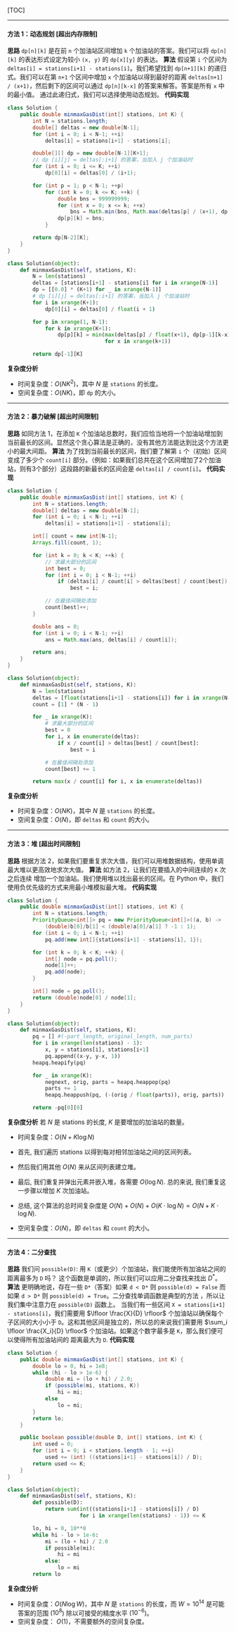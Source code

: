 [TOC]

---
#### 方法 1：动态规划 [超出内存限制]
 **思路**
  `dp[n][k]` 是在前 `n` 个加油站区间增加 `k` 个加油站的答案。我们可以将 `dp[n][k]` 的表达形式设定为较小 `(x, y)` 的 `dp[x][y]` 的表达。
 **算法**
 假设第 `i` 个区间为 `deltas[i] = stations[i+1] - stations[i]`。我们希望找到 `dp[n+1][k]` 的递归式。我们可以在第 `n+1` 个区间中增加 `x` 个加油站以得到最好的距离 `deltas[n+1] / (x+1)`，然后剩下的区间可以通过 `dp[n][k-x]` 的答案来解答。答案是所有 `x` 中的最小值。
 通过此递归式，我们可以选择使用动态规划。
**代码实现**
```Java [slu1]
class Solution {
    public double minmaxGasDist(int[] stations, int K) {
        int N = stations.length;
        double[] deltas = new double[N-1];
        for (int i = 0; i < N-1; ++i)
            deltas[i] = stations[i+1] - stations[i];

        double[][] dp = new double[N-1][K+1];
        // dp [i][j] = deltas[:i+1] 的答案，当加入 j 个加油站时
        for (int i = 0; i <= K; ++i)
            dp[0][i] = deltas[0] / (i+1);

        for (int p = 1; p < N-1; ++p)
            for (int k = 0; k <= K; ++k) {
                double bns = 999999999;
                for (int x = 0; x <= k; ++x)
                    bns = Math.min(bns, Math.max(deltas[p] / (x+1), dp[p-1][k-x]));
                dp[p][k] = bns;
            }

        return dp[N-2][K];
    }
}
```
```Python [slu1]
class Solution(object):
    def minmaxGasDist(self, stations, K):
        N = len(stations)
        deltas = [stations[i+1] - stations[i] for i in xrange(N-1)]
        dp = [[0.0] * (K+1) for _ in xrange(N-1)]
        # dp [i][j] = deltas[:i+1] 的答案，当加入 j 个加油站时
        for i in xrange(K+1):
            dp[0][i] = deltas[0] / float(i + 1)

        for p in xrange(1, N-1):
            for k in xrange(K+1):
                dp[p][k] = min(max(deltas[p] / float(x+1), dp[p-1][k-x])
                               for x in xrange(k+1))

        return dp[-1][K]
```

 **复杂度分析**
 - 时间复杂度：$O(N K^2)$，其中 $N$ 是 `stations` 的长度。
 - 空间复杂度：$O(N K)$，即 `dp` 的大小。

---
#### 方法 2：暴力破解 [超出时间限制]
 **思路**
 如同方法 1，在添加 `K` 个加油站总数时，我们应恰当地将一个加油站增加到当前最长的区间。显然这个贪心算法是正确的，没有其他方法能达到比这个方法更小的最大间距。
 **算法**
 为了找到当前最长的区间，我们要了解第 `i` 个（初始）区间变成了多少个 `count[i]` 部分。（例如：如果我们总共在这个区间增加了2个加油站，则有3个部分）这段路的新最长的区间会是 `deltas[i] / count[i]`。
**代码实现**

```Java [slu1]
class Solution {
    public double minmaxGasDist(int[] stations, int K) {
        int N = stations.length;
        double[] deltas = new double[N-1];
        for (int i = 0; i < N-1; ++i)
            deltas[i] = stations[i+1] - stations[i];

        int[] count = new int[N-1];
        Arrays.fill(count, 1);

        for (int k = 0; k < K; ++k) {
            // 求最大部分的区间
            int best = 0;
            for (int i = 0; i < N-1; ++i)
                if (deltas[i] / count[i] > deltas[best] / count[best])
                    best = i;

            // 在最佳间隔处添加
            count[best]++;
        }

        double ans = 0;
        for (int i = 0; i < N-1; ++i)
            ans = Math.max(ans, deltas[i] / count[i]);

        return ans;
    }
}
```
```Python [slu1]
class Solution(object):
    def minmaxGasDist(self, stations, K):
        N = len(stations)
        deltas = [float(stations[i+1] - stations[i]) for i in xrange(N-1)]
        count = [1] * (N - 1)

        for _ in xrange(K):
            # 求最大部分的区间
            best = 0
            for i, x in enumerate(deltas):
                if x / count[i] > deltas[best] / count[best]:
                    best = i

            # 在最佳间隔处添加
            count[best] += 1

        return max(x / count[i] for i, x in enumerate(deltas))
```
**复杂度分析**
 - 时间复杂度：$O(N K)$，其中 $N$ 是 `stations` 的长度。
 - 空间复杂度：$O(N)$，即 `deltas` 和 `count` 的大小。

---
#### 方法 3：堆 [超出时间限制]
 **思路**
 根据方法 2，如果我们要重复求次大值，我们可以用堆数据结构，使用单调最大堆以更高效地求次大值。
 **算法**
 如方法 2，让我们在要插入的中间连续的 `K` 次之后连续 增加一个加油站。我们使用堆以找出最长的区间。在 Python 中，我们使用负优先级的方式来用最小堆模拟最大堆。
 **代码实现**
```Java [slu1]
class Solution {
    public double minmaxGasDist(int[] stations, int K) {
        int N = stations.length;
        PriorityQueue<int[]> pq = new PriorityQueue<int[]>((a, b) ->
            (double)b[0]/b[1] < (double)a[0]/a[1] ? -1 : 1);
        for (int i = 0; i < N-1; ++i)
            pq.add(new int[]{stations[i+1] - stations[i], 1});

        for (int k = 0; k < K; ++k) {
            int[] node = pq.poll();
            node[1]++;
            pq.add(node);
        }

        int[] node = pq.poll();
        return (double)node[0] / node[1];
    }
}
```
```Python [slu1]
class Solution(object):
    def minmaxGasDist(self, stations, K):
        pq = [] #(-part_length, original_length, num_parts)
        for i in xrange(len(stations) - 1):
            x, y = stations[i], stations[i+1]
            pq.append((x-y, y-x, 1))
        heapq.heapify(pq)

        for _ in xrange(K):
            negnext, orig, parts = heapq.heappop(pq)
            parts += 1
            heapq.heappush(pq, (-(orig / float(parts)), orig, parts))

        return -pq[0][0]
```
**复杂度分析**
 若 $N$ 是 stations 的长度, $K$ 是要增加的加油站的数量。
 - 时间复杂度：$O(N + K \log N)$
  - 首先, 我们遍历 stations 以得到每对相邻加油站之间的区间列表。
  - 然后我们用其他 $O(N)$ 来从区间列表建立堆。
  - 最后, 我们重复并弹出元素并嵌入堆，各需要 $O(\log N)$. 总的来说, 我们重复这一步骤以增加 $K$ 次加油站。
  - 总结, 这个算法的总时间复杂度是 $O(N) + O(N) + O(K \cdot \log N) = O(N + K\cdot \log N)$.

 - 空间复杂度：$O(N)$，即 `deltas` 和 `count` 的大小。

---
#### 方法 4：二分查找
 **思路**
 我们问 `possible(D)`: 用 `K`（或更少）个加油站，我们能使所有加油站之间的距离最多为 `D` 吗？ 这个函数是单调的，所以我们可以应用二分查找来找出 $D^{\text{*}}$。
 **算法**
 更明确地说，存在一些 `D*`（答案）如果 `d < D*` 则 `possible(d) = False` 而如果 `d > D*` 则 `possible(d) = True`。二分查找单调函数是典型的方法 ，所以让我们集中注意力在 `possible(D)` 函数上。
 当我们有一些区间 `X = stations[i+1] - stations[i]`，我们需要用 $\lfloor \frac{X}{D} \rfloor$ 个加油站以确保每个子区间的大小小于 `D`。这和其他区间是独立的，所以总的来说我们需要用 $\sum_i \lfloor \frac{X_i}{D} \rfloor$ 个加油站。如果这个数字最多是 `K`，那么我们便可以使得所有加油站间的 距离最大为 `D`.
 **代码实现**
```Java [slu1]
class Solution {
    public double minmaxGasDist(int[] stations, int K) {
        double lo = 0, hi = 1e8;
        while (hi - lo > 1e-6) {
            double mi = (lo + hi) / 2.0;
            if (possible(mi, stations, K))
                hi = mi;
            else
                lo = mi;
        }
        return lo;
    }

    public boolean possible(double D, int[] stations, int K) {
        int used = 0;
        for (int i = 0; i < stations.length - 1; ++i)
            used += (int) ((stations[i+1] - stations[i]) / D);
        return used <= K;
    }
}
```
```Python [slu1]
class Solution(object):
    def minmaxGasDist(self, stations, K):
        def possible(D):
            return sum(int((stations[i+1] - stations[i]) / D)
                       for i in xrange(len(stations) - 1)) <= K

        lo, hi = 0, 10**8
        while hi - lo > 1e-6:
            mi = (lo + hi) / 2.0
            if possible(mi):
                hi = mi
            else:
                lo = mi
        return lo
```
**复杂度分析**
 - 时间复杂度：$O(N \log W)$，其中 $N$ 是 `stations` 的长度，而 $W = 10^{14}$ 是可能答案的范围 ($10^8$) 除以可接受的精度水平 ($10^{-6}$)。
 - 空间复杂度： $O(1)$，不需要额外的空间复杂度。